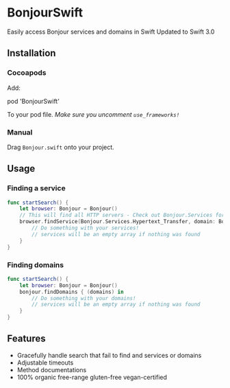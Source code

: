 # BonjourSwift

Easily access Bonjour services and domains in Swift
Updated to Swift 3.0

## Installation

### Cocoapods

Add:

pod 'BonjourSwift'

To your pod file. *Make sure you uncomment `use_frameworks!`*

### Manual

Drag `Bonjour.swift` onto your project.

## Usage

### Finding a service

```swift
func startSearch() {
    let browser: Bonjour = Bonjour()
    // This will find all HTTP servers - Check out Bonjour.Services for common services
    browser.findService(Bonjour.Services.Hypertext_Transfer, domain: Bonjour.LocalDomain) { (services) in
        // Do something with your services!
        // services will be an empty array if nothing was found
    }
}
```

### Finding domains

```swift
func startSearch() {
    let browser: Bonjour = Bonjour()
    bonjour.findDomains { (domains) in
        // Do something with your domains!
        // services will be an empty array if nothing was found
    }
}
```

## Features

- Gracefully handle search that fail to find and services or domains
- Adjustable timeouts
- Method documentations
- 100% organic free-range gluten-free vegan-certified